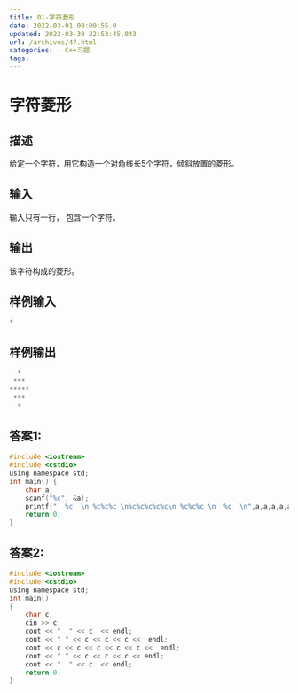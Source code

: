 ```yaml
---
title: 01-字符菱形
date: 2022-03-01 00:00:55.0
updated: 2022-03-30 22:53:45.043
url: /archives/47.html
categories: - C++习题
tags: 
---
```




# 字符菱形

## 描述

给定一个字符，用它构造一个对角线长5个字符，倾斜放置的菱形。

## 输入

输入只有一行， 包含一个字符。

## 输出

该字符构成的菱形。

## 样例输入

```C
*
```

## 样例输出

```C
  *
 ***
*****
 ***
  *
```

## 答案1:

```c
#include <iostream>
#include <cstdio>
using namespace std;
int main() {
    char a;
    scanf("%c", &a);
    printf("  %c  \n %c%c%c \n%c%c%c%c%c\n %c%c%c \n  %c  \n",a,a,a,a,a,a,a,a,a,a,a,a,a);
    return 0;
}
```

## 答案2:

```c
#include <iostream>
#include <cstdio>
using namespace std;
int main()
{
    char c;
    cin >> c;
    cout << "  " << c  << endl;
    cout << " " << c << c << c <<  endl;
    cout << c << c << c << c << c <<  endl;
    cout << " " << c << c << c << endl;
    cout << "  " << c  << endl;
    return 0;
}
```